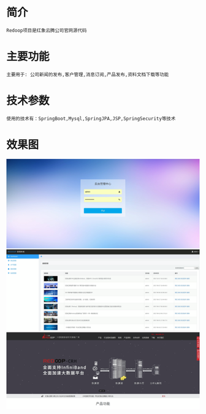 # 简介 
    Redoop项目是红象云腾公司官网源代码

# 主要功能 
    主要用于: 公司新闻的发布,客户管理,消息订阅,产品发布,资料文档下载等功能
   
# 技术参数
    使用的技术有：SpringBoot,Mysql,SpringJPA,JSP,SpringSecurity等技术

# 效果图
![redoop1.png](images/login.png)
![redoop2.png](images/admin.png)
![redoop3.png](images/front.png)
    
    
    